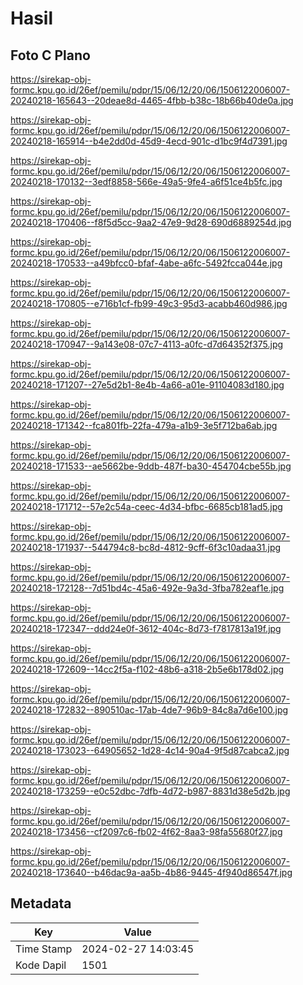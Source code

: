 # Hasil

## Foto C Plano

https://sirekap-obj-formc.kpu.go.id/26ef/pemilu/pdpr/15/06/12/20/06/1506122006007-20240218-165643--20deae8d-4465-4fbb-b38c-18b66b40de0a.jpg

https://sirekap-obj-formc.kpu.go.id/26ef/pemilu/pdpr/15/06/12/20/06/1506122006007-20240218-165914--b4e2dd0d-45d9-4ecd-901c-d1bc9f4d7391.jpg

https://sirekap-obj-formc.kpu.go.id/26ef/pemilu/pdpr/15/06/12/20/06/1506122006007-20240218-170132--3edf8858-566e-49a5-9fe4-a6f51ce4b5fc.jpg

https://sirekap-obj-formc.kpu.go.id/26ef/pemilu/pdpr/15/06/12/20/06/1506122006007-20240218-170406--f8f5d5cc-9aa2-47e9-9d28-690d6889254d.jpg

https://sirekap-obj-formc.kpu.go.id/26ef/pemilu/pdpr/15/06/12/20/06/1506122006007-20240218-170533--a49bfcc0-bfaf-4abe-a6fc-5492fcca044e.jpg

https://sirekap-obj-formc.kpu.go.id/26ef/pemilu/pdpr/15/06/12/20/06/1506122006007-20240218-170805--e716b1cf-fb99-49c3-95d3-acabb460d986.jpg

https://sirekap-obj-formc.kpu.go.id/26ef/pemilu/pdpr/15/06/12/20/06/1506122006007-20240218-170947--9a143e08-07c7-4113-a0fc-d7d64352f375.jpg

https://sirekap-obj-formc.kpu.go.id/26ef/pemilu/pdpr/15/06/12/20/06/1506122006007-20240218-171207--27e5d2b1-8e4b-4a66-a01e-91104083d180.jpg

https://sirekap-obj-formc.kpu.go.id/26ef/pemilu/pdpr/15/06/12/20/06/1506122006007-20240218-171342--fca801fb-22fa-479a-a1b9-3e5f712ba6ab.jpg

https://sirekap-obj-formc.kpu.go.id/26ef/pemilu/pdpr/15/06/12/20/06/1506122006007-20240218-171533--ae5662be-9ddb-487f-ba30-454704cbe55b.jpg

https://sirekap-obj-formc.kpu.go.id/26ef/pemilu/pdpr/15/06/12/20/06/1506122006007-20240218-171712--57e2c54a-ceec-4d34-bfbc-6685cb181ad5.jpg

https://sirekap-obj-formc.kpu.go.id/26ef/pemilu/pdpr/15/06/12/20/06/1506122006007-20240218-171937--544794c8-bc8d-4812-9cff-6f3c10adaa31.jpg

https://sirekap-obj-formc.kpu.go.id/26ef/pemilu/pdpr/15/06/12/20/06/1506122006007-20240218-172128--7d51bd4c-45a6-492e-9a3d-3fba782eaf1e.jpg

https://sirekap-obj-formc.kpu.go.id/26ef/pemilu/pdpr/15/06/12/20/06/1506122006007-20240218-172347--ddd24e0f-3612-404c-8d73-f7817813a19f.jpg

https://sirekap-obj-formc.kpu.go.id/26ef/pemilu/pdpr/15/06/12/20/06/1506122006007-20240218-172609--14cc2f5a-f102-48b6-a318-2b5e6b178d02.jpg

https://sirekap-obj-formc.kpu.go.id/26ef/pemilu/pdpr/15/06/12/20/06/1506122006007-20240218-172832--890510ac-17ab-4de7-96b9-84c8a7d6e100.jpg

https://sirekap-obj-formc.kpu.go.id/26ef/pemilu/pdpr/15/06/12/20/06/1506122006007-20240218-173023--64905652-1d28-4c14-90a4-9f5d87cabca2.jpg

https://sirekap-obj-formc.kpu.go.id/26ef/pemilu/pdpr/15/06/12/20/06/1506122006007-20240218-173259--e0c52dbc-7dfb-4d72-b987-8831d38e5d2b.jpg

https://sirekap-obj-formc.kpu.go.id/26ef/pemilu/pdpr/15/06/12/20/06/1506122006007-20240218-173456--cf2097c6-fb02-4f62-8aa3-98fa55680f27.jpg

https://sirekap-obj-formc.kpu.go.id/26ef/pemilu/pdpr/15/06/12/20/06/1506122006007-20240218-173640--b46dac9a-aa5b-4b86-9445-4f940d86547f.jpg


## Metadata

| Key        | Value               |
| ---------- | ------------------- |
| Time Stamp | 2024-02-27 14:03:45 |
| Kode Dapil | 1501                |




